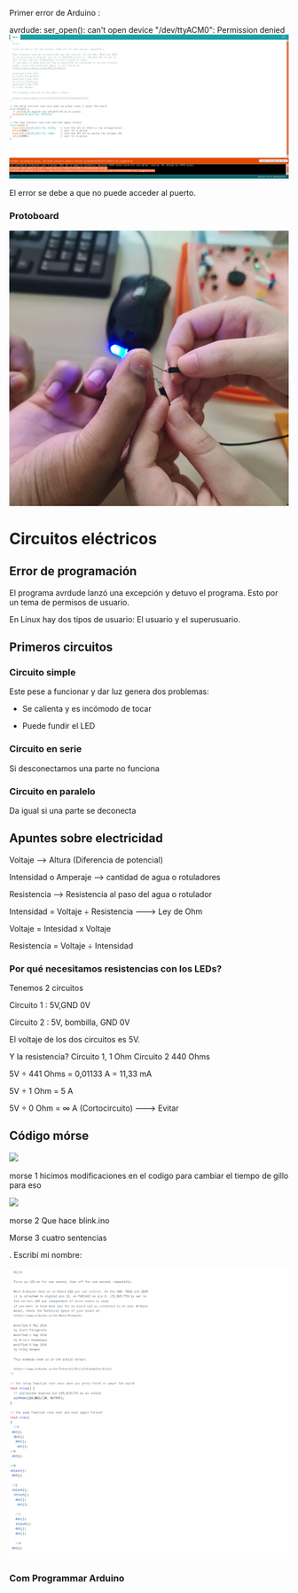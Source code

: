 Primer error de Arduino :

avrdude: ser_open(): can't open device "/dev/ttyACM0": Permission denied
![](https://raw.githubusercontent.com/Hanzla55/Arduino/main/eror%20de%20arduino.png)

El error se debe a que no puede acceder al puerto.


### Protoboard


![](https://raw.githubusercontent.com/Hanzla55/Arduino/main/Captura%20de%20pantalla%20de%202021-10-13%2010-48-36(1).png)








# Circuitos eléctricos

## Error de programación

El programa avrdude lanzó una excepción y detuvo el programa. Esto por un tema de permisos de usuario.

En Linux hay dos tipos de usuario: El usuario y el superusuario.


## Primeros circuitos

### Circuito simple

Este pese a funcionar y dar luz genera dos problemas: 

- Se calienta y es incómodo de tocar

- Puede fundir el LED

### Circuito en serie

Si desconectamos una parte no funciona

### Circuito en paralelo

Da igual si una parte se deconecta

## Apuntes sobre electricidad

Voltaje --> Altura (Diferencia de potencial)

Intensidad o Amperaje --> cantidad de agua o rotuladores

Resistencia --> Resistencia al paso del agua o rotulador

Intensidad = Voltaje ÷ Resistencia ---> Ley de Ohm

Voltaje = Intesidad x Voltaje 

Resistencia = Voltaje ÷ Intensidad

### Por qué necesitamos resistencias con los LEDs?

Tenemos 2 circuitos 

Circuito 1 : 5V,GND 0V

Circuito 2 : 5V, bombilla, GND 0V

El voltaje de los dos circuitos es 5V.

Y la resistencia? Circuito 1, 1 Ohm Circuito 2 440 Ohms

5V ÷ 441 Ohms = 0,01133 A = 11,33 mA

5V ÷ 1 Ohm = 5 A 

5V ÷ 0 Ohm = ∞ A (Cortocircuito) ---> Evitar




## Código mórse

![](https://upload.wikimedia.org/wikipedia/commons/thumb/b/b5/International_Morse_Code.svg/800px-International_Morse_Code.svg.png)

morse 1  hicimos modificaciones en el codigo para cambiar el tiempo de gillo para eso 

![](https://raw.githubusercontent.com/Hanzla55/Arduino/main/Screenshot%202021-10-19%20at%2009-14-46%20Arduino%20Primera%20prueba%20md%20at%20main%20%C2%B7%20Hanzla55%20Arduino.png)



morse 2  Que hace blink.ino


Morse 3 cuatro sentencias

. Escribí mi nombre: 

![](https://raw.githubusercontent.com/Hanzla55/Arduino/main/Screenshot%202021-10-19%20at%2009-20-32%20Hanzla55%20Arduino.png)

### Com Programmar Arduino


